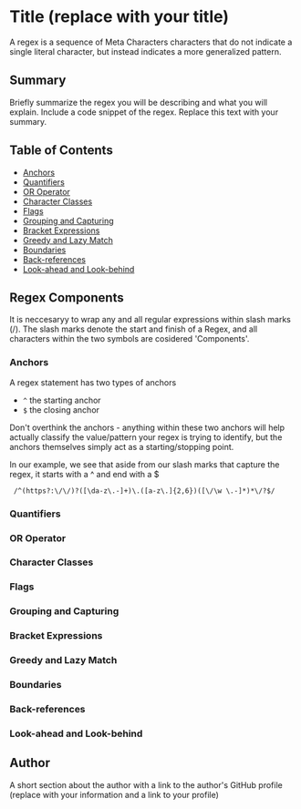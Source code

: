 # Title (replace with your title)

A regex is a sequence of Meta Characters
characters that do not indicate a single literal character, but instead indicates a more generalized pattern.

## Summary

Briefly summarize the regex you will be describing and what you will explain. Include a code snippet of the regex. Replace this text with your summary.

## Table of Contents

- [Anchors](#anchors)
- [Quantifiers](#quantifiers)
- [OR Operator](#or-operator)
- [Character Classes](#character-classes)
- [Flags](#flags)
- [Grouping and Capturing](#grouping-and-capturing)
- [Bracket Expressions](#bracket-expressions)
- [Greedy and Lazy Match](#greedy-and-lazy-match)
- [Boundaries](#boundaries)
- [Back-references](#back-references)
- [Look-ahead and Look-behind](#look-ahead-and-look-behind)

## Regex Components
It is neccesaryy to wrap any and all regular expressions within slash marks (/). The slash marks denote the start and finish of a Regex, and all characters within the two symbols are cosidered 'Components'.

### Anchors
A regex statement has two types of anchors <br>

- ```^``` the starting anchor <br> 
- ``` $ ``` the closing anchor <br>

Don't overthink the anchors - anything within these two anchors will help actually classify the value/pattern your regex is trying to identify, but the anchors themselves simply act as a starting/stopping point.

In our example, we see that aside from our slash marks that capture the regex, it starts with a ^ and end with a $
```
 /^(https?:\/\/)?([\da-z\.-]+)\.([a-z\.]{2,6})([\/\w \.-]*)*\/?$/ 
 ```


### Quantifiers


### OR Operator

### Character Classes

### Flags

### Grouping and Capturing

### Bracket Expressions

### Greedy and Lazy Match

### Boundaries

### Back-references

### Look-ahead and Look-behind

## Author

A short section about the author with a link to the author's GitHub profile (replace with your information and a link to your profile)
